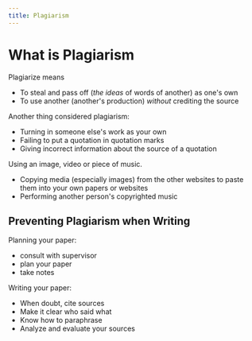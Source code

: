 ```yaml
---
title: Plagiarism
---
```


# What is Plagiarism

Plagiarize means

- To steal and pass off (_the ideas_ of words of another) as one's own
- To use another (another's production) _without_ crediting the source

Another thing considered plagiarism:

- Turning in someone else's work as your own
- Failing to put a quotation in quotation marks
- Giving incorrect information about the source of a quotation

Using an image, video or piece of music.

- Copying media (especially images) from the other websites to paste them into your own papers or websites
- Performing another person's copyrighted music

## Preventing Plagiarism when Writing

Planning your paper:

- consult with supervisor
- plan your paper
- take notes

Writing your paper:

- When doubt, cite sources
- Make it clear who said what
- Know how to paraphrase
- Analyze and evaluate your sources